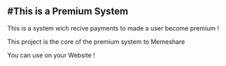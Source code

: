 
#This is a  Premium System
---------------------------------------

This is a system wich recive payments to made a user become premium ! 


This project is the core of the premium system to Memeshare

You can use on your Website !




